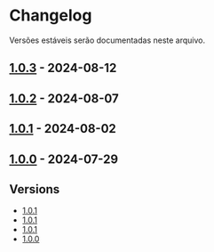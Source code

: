 # Changelog

Versões estáveis ​​serão documentadas neste arquivo.

## [1.0.3](https://github.com/LucasLixo/Player-Hub/releases/tag/1.0.3) - 2024-08-12
## [1.0.2](https://github.com/LucasLixo/Player-Hub/releases/tag/1.0.2) - 2024-08-07
## [1.0.1](https://github.com/LucasLixo/Player-Hub/releases/tag/1.0.1) - 2024-08-02
## [1.0.0](https://github.com/LucasLixo/Player-Hub/releases/tag/1.0.0) - 2024-07-29

## Versions

- [1.0.1](https://github.com/LucasLixo/Player-Hub/releases/tag/1.0.3)
- [1.0.1](https://github.com/LucasLixo/Player-Hub/releases/tag/1.0.2)
- [1.0.1](https://github.com/LucasLixo/Player-Hub/releases/tag/1.0.1)
- [1.0.0](https://github.com/LucasLixo/Player-Hub/releases/tag/1.0.0)